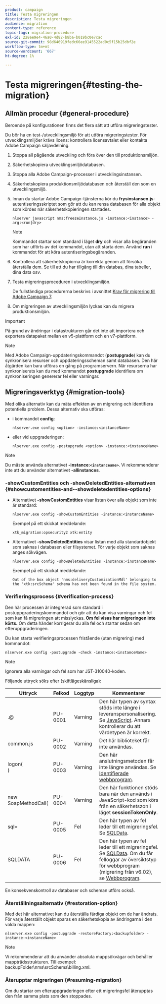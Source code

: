 ```yaml
---
product: campaign
title: Testa migreringen
description: Testa migreringen
audience: migration
content-type: reference
topic-tags: migration-procedure
exl-id: 228ee9e4-46a0-4d82-b8ba-b019bc0e7cac
source-git-commit: 98d646919fedc66ee9145522ad0c5f15b25dbf2e
workflow-type: tm+mt
source-wordcount: '667'
ht-degree: 1%

---
```


# Testa migreringen{#testing-the-migration}

## Allmän procedur {#general-procedure}

Beroende på konfigurationen finns det flera sätt att utföra migreringstester.

Du bör ha en test-/utvecklingsmiljö för att utföra migreringstester. För utvecklingsmiljöer krävs licens: kontrollera licensavtalet eller kontakta Adobe Campaign säljavdelning.

1. Stoppa all pågående utveckling och föra över den till produktionsmiljön.
1. Säkerhetskopiera utvecklingsmiljödatabasen.
1. Stoppa alla Adobe Campaign-processer i utvecklingsinstansen.
1. Säkerhetskopiera produktionsmiljödatabasen och återställ den som en utvecklingsmiljö.
1. Innan du startar Adobe Campaign-tjänsterna kör du **frysinstansen.js**-autentiseringsskriptet som gör att du kan rensa databasen för alla objekt som kördes när säkerhetskopieringen startades.

   ```
   nlserver javascript nms:freezeInstance.js -instance:<instance> -arg:<run|dry>
   ```

   >[!NOTE]
   >
   >Kommandot startar som standard i läget **dry** och visar alla begäranden som har utförts av det kommandot, utan att starta dem. Använd **run** i kommandot för att köra autentiseringsbegäranden.

1. Kontrollera att säkerhetskopiorna är korrekta genom att försöka återställa dem. Se till att du har tillgång till din databas, dina tabeller, dina data osv.
1. Testa migreringsproceduren i utvecklingsmiljön.

   De fullständiga procedurerna beskrivs i avsnittet [Krav för migrering till Adobe Campaign 7](../../migration/using/prerequisites-for-migration-to-adobe-campaign-7.md).

1. Om migreringen av utvecklingsmiljön lyckas kan du migrera produktionsmiljön.

>[!IMPORTANT]
>
>På grund av ändringar i datastrukturen går det inte att importera och exportera datapaket mellan en v5-plattform och en v7-plattform.

>[!NOTE]
>
>Med Adobe Campaign-uppdateringskommandot (**postupgrade**) kan du synkronisera resurser och uppdateringsscheman samt databasen. Den här åtgärden kan bara utföras en gång på programservern. När resurserna har synkroniserats kan du med kommandot **postupgrade** identifiera om synkroniseringen genererar fel eller varningar.

## Migreringsverktyg {#migration-tools}

Med olika alternativ kan du mäta effekten av en migrering och identifiera potentiella problem. Dessa alternativ ska utföras:

* i kommandot **config**:

   ```
   nlserver.exe config <option> -instance:<instanceName>
   ```

* eller vid uppgraderingen:

   ```
   nlserver.exe config -postupgrade <option> -instance:<instanceName>
   ```

>[!NOTE]
>
>Du måste använda alternativet **-instance:`<instanceame>`**. Vi rekommenderar inte att du använder alternativet **-allinstances**.

### -showCustomEntities och -showDeletedEntities-alternativen {#showcustomentities-and--showdeletedentities-options}

* Alternativet **-showCustomEntities** visar listan över alla objekt som inte är standard:

   ```
   nlserver.exe config -showCustomEntities -instance:<instanceName>
   ```

   Exempel på ett skickat meddelande:

   ```
   xtk_migration:opsecurity2 xtk:entity
   ```

* Alternativet **-showDeletedEntities** visar listan med alla standardobjekt som saknas i databasen eller filsystemet. För varje objekt som saknas anges sökvägen.

   ```
   nlserver.exe config -showDeletedEntities -instance:<instanceName>
   ```

   Exempel på ett skickat meddelande:

   ```
   Out of the box object 'nms:deliveryCustomizationMdl' belonging to the 'xtk:srcSchema' schema has not been found in the file system.
   ```

### Verifieringsprocess {#verification-process}

Den här processen är integrerad som standard i postuppgraderingskommandot och gör att du kan visa varningar och fel som kan få migreringen att misslyckas. **Om fel visas har migreringen inte körts.** Om detta händer korrigerar du alla fel och startar sedan om efteruppgraderingen.

Du kan starta verifieringsprocessen fristående (utan migrering) med kommandot:

```
nlserver.exe config -postupgrade -check -instance:<instanceName>
```

>[!NOTE]
>
>Ignorera alla varningar och fel som har JST-310040-koden.

Följande uttryck söks efter (skiftlägeskänsliga):

<table> 
 <thead> 
  <tr> 
   <th> Uttryck<br /> </th> 
   <th> Felkod<br /> </th> 
   <th> Loggtyp<br /> </th> 
   <th> Kommentarer<br /> </th> 
  </tr> 
 </thead> 
 <tbody> 
  <tr> 
   <td> .@<br /> </td> 
   <td> PU-0001<br /> </td> 
   <td> Varning<br /> </td> 
   <td> Den här typen av syntax stöds inte längre i leveranspersonalisering. Se <a href="../../migration/using/general-configurations.md#javascript" target="_blank">JavaScript</a>. Annars kontrollerar du att värdetypen är korrekt.<br /> </td> 
  </tr> 
  <tr> 
   <td> common.js<br /> </td> 
   <td> PU-0002<br /> </td> 
   <td> Varning<br /> </td> 
   <td> Det här biblioteket får inte användas.<br /> </td> 
  </tr> 
  <tr> 
   <td> logon(<br />) </td> 
   <td> PU-0003<br /> </td> 
   <td> Varning<br /> </td> 
   <td> Den här anslutningsmetoden får inte längre användas. Se <a href="../../migration/using/general-configurations.md#identified-web-applications" target="_blank">Identifierade webbprogram</a>.<br /> </td> 
  </tr> 
  <tr> 
   <td> new SoapMethodCall(<br /> </td> 
   <td> PU-0004<br /> </td> 
   <td> Varning<br /> </td> 
   <td> Den här funktionen stöds bara när den används i JavaScript-kod som körs från en säkerhetszon i läget <strong>sessionTokenOnly</strong>.<br /> </td> 
  </tr> 
  <tr> 
   <td> sql=<br /> </td> 
   <td> PU-0005<br /> </td> 
   <td> Fel<br /> </td> 
   <td> Den här typen av fel leder till ett migreringsfel. Se <a href="../../migration/using/general-configurations.md#sqldata" target="_blank">SQLData</a>.<br /> </td> 
  </tr> 
  <tr> 
   <td> SQLDATA<br /> </td> 
   <td> PU-0006<br /> </td> 
   <td> Fel<br /> </td> 
   <td> Den här typen av fel leder till ett migreringsfel. Se <a href="../../migration/using/general-configurations.md#sqldata" target="_blank">SQLData</a>. Om du får felloggar av översiktstyp för webbprogram (migrering från v6.02), se <a href="../../migration/using/specific-configurations-in-v6-02.md#web-applications" target="_blank">Webbprogram</a>.<br /> </td> 
  </tr> 
 </tbody> 
</table>

En konsekvenskontroll av databaser och scheman utförs också.

### Återställningsalternativ {#restoration-option}

Med det här alternativet kan du återställa färdiga objekt om de har ändrats. För varje återställt objekt sparas en säkerhetskopia av ändringarna i den valda mappen:

```
nlserver.exe config -postupgrade -restoreFactory:<backupfolder> -instance:<instanceName>
```

>[!NOTE]
>
>Vi rekommenderar att du använder absoluta mappsökvägar och behåller mappträdsstrukturen. Till exempel: backupFolder\nms\srcSchema\billing.xml.

### Återupptar migreringen {#resuming-migration}

Om du startar om efteruppgraderingen efter ett migreringsfel återupptas den från samma plats som den stoppades.
